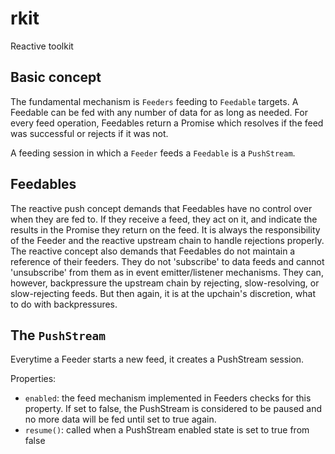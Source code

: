# rkit
Reactive toolkit

## Basic concept
The fundamental mechanism is `Feeders` feeding to `Feedable` targets. A Feedable can be fed with any number of data for as
long as needed. For every feed operation, Feedables return a Promise which resolves if the feed was successful or
rejects if it was not.

A feeding session in which a `Feeder` feeds a `Feedable` is a `PushStream`.

## Feedables
The reactive push concept demands that Feedables have no control over when they are fed to. If they receive a feed, they
act on it, and indicate the results in the Promise they return on the feed. It is always the responsibility of the
Feeder and the reactive upstream chain to handle rejections properly. The reactive concept also demands that Feedables
do not maintain a reference of their feeders. They do not 'subscribe' to data feeds and cannot 'unsubscribe' from them
as in event emitter/listener mechanisms. They can, however, backpressure the upstream chain by rejecting,
slow-resolving, or slow-rejecting feeds. But then again, it is at the upchain's discretion, what to do with
backpressures.

## The `PushStream`
Everytime a Feeder starts a new feed, it creates a PushStream session.

Properties:
- `enabled`: the feed mechanism implemented in Feeders checks for this property. If set to false, the PushStream is 
considered to be paused and no more data will be fed until set to true again.
- `resume()`: called when a PushStream enabled state is set to true from false